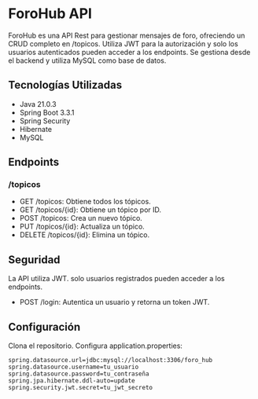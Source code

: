 # ForoHub API
ForoHub es una API Rest para gestionar mensajes de foro, ofreciendo un CRUD completo en /topicos. Utiliza JWT para la autorización y solo los usuarios autenticados pueden acceder a los endpoints. Se gestiona desde el backend y utiliza MySQL como base de datos.

## Tecnologías Utilizadas
- Java 21.0.3
- Spring Boot 3.3.1
- Spring Security
- Hibernate
- MySQL

## Endpoints
### /topicos
- GET /topicos: Obtiene todos los tópicos.
- GET /topicos/{id}: Obtiene un tópico por ID.
- POST /topicos: Crea un nuevo tópico.
- PUT /topicos/{id}: Actualiza un tópico.
- DELETE /topicos/{id}: Elimina un tópico.

## Seguridad
La API utiliza JWT. solo usuarios registrados pueden acceder a los endpoints.

- POST /login: Autentica un usuario y retorna un token JWT.

## Configuración
Clona el repositorio.
Configura application.properties:
```
spring.datasource.url=jdbc:mysql://localhost:3306/foro_hub
spring.datasource.username=tu_usuario
spring.datasource.password=tu_contraseña
spring.jpa.hibernate.ddl-auto=update
spring.security.jwt.secret=tu_jwt_secreto
```
